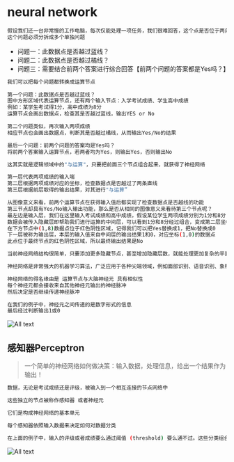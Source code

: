 # neural network

```bash
假设我们还一台非常慢的工作电脑，每次仅能处理一项任务，我们很难回答，这个点是否位于两条直线的限定范围内？
这个问题必须分拆成多个单独问题
```

* 问题一：此数据点是否越过蓝线？
* 问题二：此数据点是否越过橘线？
* 问题三：需要结合前两个答案进行综合回答【前两个问题的答案都是Yes吗？】

```bash
我们可以把每个问题都转换成运算节点

第一个问题：此数据点是否越过蓝线？
图中方形区域代表运算节点，还有两个输入节点：入学考试成绩、学生高中成绩
例如：某学生考试得1分，高中成绩为8分
运算节点会画出数据点，检查其是否越过蓝线，输出YES or No

第二个问题类似，再次输入两项成绩
相应节点也会画出数据点，判断其是否越过橘线，从而输出Yes/No的结果

最后一个问题：前两个问题的答案均是Yes吗？
将前两个答案输入运算节点，若两者均为Yes，则输出Yes，否则输出No

这其实就是逻辑领域中的"与运算"，只要把前面三个节点组合起来，就获得了神经网络

第一层代表两项成绩的输入端
第二层根据两项成绩对应的坐标，检查数据点是否越过了两条直线
第三层根据前层取得的输出结果，对其进行"与运算”
```

```bash
从图像意义来看，前两个运算节点在获得输入值后都实现了检查数据点是否越线的功能
第三节点却具有Yes/No输入输出功能，那么是否从相同的图像意义来看待第三个节点呢？
最左边是输入层，我们在这里输入考试成绩和高中成绩，假设某位学生两项成绩分别为1分和8分
数据会被传入隐藏层即帮助我们进行运算的中间层，可以看到1分和8分经过组合，变成第二层坐标图中的(1,8)数据点并位于绿色阳性区域，所以上方输出Yes
在下方节点中(1,8)数据点位于红色阴性区域，记得我们可以把Yes替换成1，把No替换成0
下一层被称为输出层，本层的输入值来自中间层的输出结果1和0，对应坐标(1,0)的数据点
此点位于最终节点的红色阴性区域，所以最终输出结果是No
```

```bash
当前神经网络结构很简单，只要添加更多隐藏节点，甚至增加隐藏层数，就能处理更加复杂的平面映射,甚至处理三维或更高维的空间映射
```

```bash
神经网络是非常强大的机器学习算法，广泛应用于各种尖端领域，例如面部识别、语音识别、象棋博弈、自动驾驶
```

```bash
神经网络的得名缘由是 运算节点与大脑神经元 具有相似性
每个神经元都会接收来自其他神经元输出的神经脉冲
然后决定是否继续传递神经脉冲
```

```bash
在我们的例子中，神经元之间传递的是数字形式的信息
最后经过判断输出1或0
```

![All text](http://ww1.sinaimg.cn/large/dc05ba18gy1fluuthcghfj219w0m2jvh.jpg)

## 感知器Perceptron

>一个简单的神经网络如何做决策：输入数据，处理信息，给出一个结果作为输出！

```bash
数据，无论是考试成绩还是评级，被输入到一个相互连接的节点网络中

这些独立的节点被称作感知器 或者神经元

它们是构成神经网络的基本单元

每个感知器依照输入数据来决定如何对数据分类

在上面的例子中，输入的评级或者成绩要么通过阈值 (threshold) 要么通不过。这些分类组合形成一个决策 - 例如，如果两个节点都返回 "yes"，这个学生就被学校录取了
```

![All text](http://ww1.sinaimg.cn/large/dc05ba18gy1fluv5xoo01j21au0m4ten.jpg)